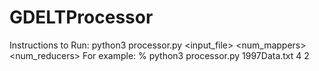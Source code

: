 # GDELTProcessor

Instructions to Run:
python3 processor.py <input_file> <num_mappers> <num_reducers>
For example: % python3 processor.py 1997Data.txt 4 2
